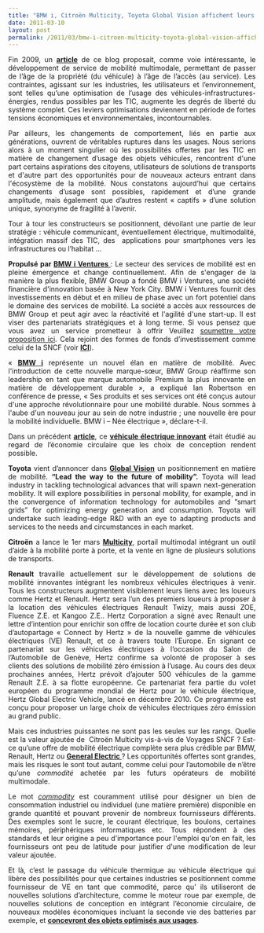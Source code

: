 ```yaml
---
title: "BMW i, Citroën Multicity, Toyota Global Vision affichent leurs ambitions dans les services de mobilité"
date: 2011-03-10
layout: post
permalink: /2011/03/bmw-i-citroen-multicity-toyota-global-vision-affichent-leurs-ambitions-dans-les-services-de-mobilite.html
---
```


<p style="text-align: justify">Fin 2009, un <strong><a href="/2009/11/le-passage-de-lobjet-vehicule-aux-services-de-mobilite-une-chance.html">article</a></strong> de ce blog proposait, comme voie intéressante, le développement de service de mobilité multimodale, permettant de passer de l’âge de la propriété (du véhicule) à l’âge de l’accès (au service). Les contraintes, agissant sur les industries, les utilisateurs et l’environnement, sont telles qu’une optimisation de l’usage des véhicules-infrastructures-énergies, rendus possibles par les TIC, augmente les degrés de liberté du système complet. Ces leviers optimisations deviennent en période de fortes tensions économiques et environnementales, incontournables.</p> <p style="text-align: justify">Par ailleurs, les changements de comportement, liés en partie aux générations, ouvrent de véritables ruptures dans les usages. Nous serions alors à un moment singulier où les possibilités offertes par les TIC en matière de changement d’usage des objets véhicules, rencontrent d'une part certains aspirations des citoyens, utilisateurs de solutions de transports et d'autre part des opportunités pour de nouveaux acteurs entrant dans l'écosystème de la mobilité. Nous constatons aujourd’hui que certains changements d’usage sont possibles, rapidement et d’une grande amplitude, mais également que d’autres restent « captifs » d’une solution unique, synonyme de fragilité à l’avenir. </p>  <!--more-->   <p style="text-align: justify">Tour à tour les constructeurs se positionnent, dévoilant une partie de leur stratégie : véhicule communicant, éventuellement électrique, multimodalité, intégration massif des TIC, des  applications pour smartphones vers les infrastructures ou l’habitat …</p> <p style="text-align: justify"><strong>Propulsé par <a href="http://www.bmw-i.fr/fr_fr/mobility-services/#propulse-par-bmw-i-ventures">BMW i Ventures </a></strong>: Le secteur des services de mobilité est en pleine émergence et change continuellement. Afin de s'engager de la manière la plus flexible, BMW Group a fondé BMW i Ventures, une société financière d'innovation basée à New York City. BMW i Ventures fournit des investissements en début et en milieu de phase avec un fort potentiel dans le domaine des services de mobilité. La société a accès aux ressources de BMW Group et peut agir avec la réactivité et l'agilité d'une start-up. Il est viser des partenariats stratégiques et à long terme. Si vous pensez que vous avez un service prometteur à offrir Veuillez <a href="http://www.bmw-i.fr/fr_fr/i-ventures">soumettre votre proposition ici</a>. Cela rejoint des formes de fonds d’investissement comme celui de la SNCF (voir <strong><a href="http://www.sncf.com/fr_FR/html/media/CH0001-Le-groupe/BR1134-Fonds-Ecomobilite-Partenaires/MD0005_20101223-Lire-l-article.html">ICI</a></strong>).</p> <p style="text-align: justify">« <strong><a href="http://www.bmw-i.fr/fr_fr/experience-bmw-i/">BMW i</a></strong> représente un nouvel élan en matière de mobilité. Avec l'introduction de cette nouvelle marque-sœur, BMW Group réaffirme son leadership en tant que marque automobile Premium la plus innovante en matière de développement durable », a expliqué Ian Robertson en conférence de presse, « Ses produits et ses services ont été conçus autour d'une approche révolutionnaire pour une mobilité durable. Nous sommes à l'aube d'un nouveau jour au sein de notre industrie ; une nouvelle ère pour la mobilité individuelle. BMW i – Née électrique », déclare-t-il.</p> <p style="text-align: justify">Dans un précédent <strong><a href="/2010/06/le-vehicule-electrique-le-service-et-leconomie-circulaire.html">article</a></strong>, ce <strong><a href="http://www.bmw-i.fr/fr_fr/concept/">véhicule électrique innovant</a></strong> était étudié au regard de l’économie circulaire que les choix de conception rendent possible.</p> <p style="text-align: justify"><strong>Toyota</strong> vient d’annoncer dans <strong><a href="/wp-content/uploads/sites/6/2011/03/110309_Global_Vision_release_0308_8pm_final.pdf">Global Vision</a></strong> un positionnement en matière de mobilité. <strong>“Lead the way to the future of mobility”.</strong> Toyota will lead industry in tackling technological advances that will spawn next-generation mobility. It will explore possibilities in personal mobility, for example, and in the convergence of information technology for automobiles and “smart grids” for optimizing energy generation and consumption. Toyota will undertake such leading-edge R&D with an eye to adapting products and services to the needs and circumstances in each market.</p> <p style="text-align: justify"><strong>Citroën</strong> a lance le 1er mars <strong><a href="http://www.multicity.citroen.fr/">Multicity</a></strong>, portail multimodal intégrant un outil d’aide à la mobilité porte à porte, et la vente en ligne de plusieurs solutions de transports.</p> <p style="text-align: justify"><strong>Renault</strong> travaille actuellement sur le développement de solutions de mobilité innovantes intégrant les nombreux véhicules électriques à venir. Tous les constructeurs augmentent visiblement leurs liens avec les loueurs comme Hertz et Renault. Hertz sera l’un des premiers loueurs à proposer à la location des véhicules électriques Renault Twizy, mais aussi ZOE, Fluence Z.E. et Kangoo Z.E.. Hertz Corporation a signé avec Renault une lettre d’intention pour enrichir son offre de location courte durée et son club d’autopartage « Connect by Hertz » de la nouvelle gamme de véhicules électriques (VE) Renault, et ce à travers toute l’Europe. En signant ce partenariat sur les véhicules électriques à l’occasion du Salon de l’Automobile de Genève, Hertz confirme sa volonté de proposer à ses clients des solutions de mobilité zéro émission à l’usage. Au cours des deux prochaines années, Hertz prévoit d’ajouter 500 véhicules de la gamme Renault Z.E. à sa flotte européenne. Ce partenariat fera partie du volet européen du programme mondial de Hertz pour le véhicule électrique, Hertz Global Electric Vehicle, lancé en décembre 2010. Ce programme est conçu pour proposer un large choix de véhicules électriques zéro émission au grand public.</p> <p style="text-align: justify">Mais ces industries puissantes ne sont pas les seules sur les rangs. Quelle est la valeur ajoutée de  Citroën Multicity vis-à-vis de Voyages SNCF ? Est-ce qu’une offre de mobilité électrique complète sera plus crédible par BMW, Renault, Hertz ou <strong><a href="/2010/11/general-electric-se-prepare-a-devenir-le-leader-mondial-en-matiere-de-mobilite-electrique.html">General Electric </a></strong>? Les opportunités offertes sont grandes, mais les risques le sont tout autant, comme celui pour l’automobile de n’être qu’une <em>commodité</em> achetée par les futurs opérateurs de mobilité multimodale.</p> <p style="text-align: justify">Le mot <a href="http://en.wikipedia.org/wiki/commodity" title="en:commodity"><em>commodity</em></a> est couramment utilisé pour désigner un bien de consommation industriel ou individuel (une matière première) disponible en grande quantité et pouvant provenir de nombreux fournisseurs différents. Des exemples sont le sucre, le courant électrique, les boulons, certaines mémoires, périphériques informatiques etc. Tous répondent à des standards et leur origine a peu d'importance pour l'emploi qu'on en fait, les fournisseurs ont peu de latitude pour justifier d'une modification de leur valeur ajoutée.</p> <p style="text-align: justify">Et là, c’est le passage du véhicule thermique au véhicule électrique qui libère des possibilités pour que certaines industries se positionnent comme fournisseur de VE en tant que commodité, parce qu’
ils utiliseront de nouvelles solutions d’architecture, comme le moteur roue par exemple, de nouvelles solutions de conception en intégrant l’économie circulaire, de nouveaux modèles économiques incluant la seconde vie des batteries par exemple, et <strong><a href="/2011/02/tous-les-ingredients-sont-la-pour-la-revolution-automobile.html">concevront des objets optimisés aux usages</a></strong>.</p>